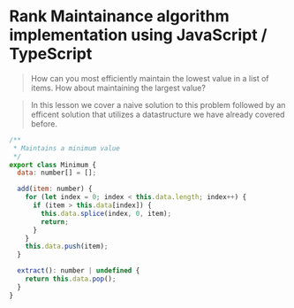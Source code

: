 # Rank Maintainance algorithm implementation using JavaScript / TypeScript
> How can you most efficiently maintain the lowest value in a list of items. How about maintaining the largest value?

> In this lesson we cover a naive solution to this problem followed by an efficent solution that utilizes a datastructure we have already covered before.


```js
/**
 * Maintains a minimum value
 */
export class Minimum {
  data: number[] = [];

  add(item: number) {
    for (let index = 0; index < this.data.length; index++) {
      if (item > this.data[index]) {
        this.data.splice(index, 0, item);
        return;
      }
    }
    this.data.push(item);
  }

  extract(): number | undefined {
    return this.data.pop();
  }
}
```

